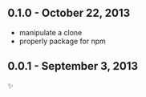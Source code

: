 0.1.0 - October 22, 2013
------------------------
* manipulate a clone
* properly package for npm

0.0.1 - September 3, 2013
-------------------------
:sparkles: